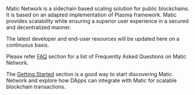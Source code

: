Matic Network is a sidechain based scaling solution for public blockchains. It is based on an adapted implementation of Plasma framework. Matic provides scalability while ensuring a superior user experience in a secured and decentralized manner.

The latest developer and end-user resources will be updated here on a continuous basis.

Please refer [FAQ](/faq) section for a list of Frequently Asked Questions on Matic Network.

The [Getting Started](/getting-started) section is a good way to start discovering Matic Network and explore how DApps can integrate with Matic for scalable blockchain transactions.